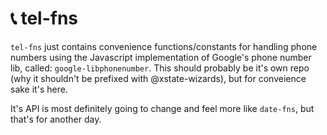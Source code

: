 # 📞 tel-fns

`tel-fns` just contains convenience functions/constants for handling phone numbers using the Javascript implementation of Google's phone number lib, called: `google-libphonenumber`. This should probably be it's own repo (why it shouldn't be prefixed with @xstate-wizards), but for conveience sake it's here.

It's API is most definitely going to change and feel more like `date-fns`, but that's for another day.